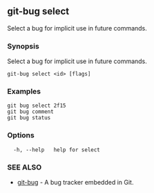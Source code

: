 ## git-bug select

Select a bug for implicit use in future commands.

### Synopsis

Select a bug for implicit use in future commands.

```
git-bug select <id> [flags]
```

### Examples

```
git bug select 2f15
git bug comment
git bug status

```

### Options

```
  -h, --help   help for select
```

### SEE ALSO

* [git-bug](git-bug.md)	 - A bug tracker embedded in Git.

